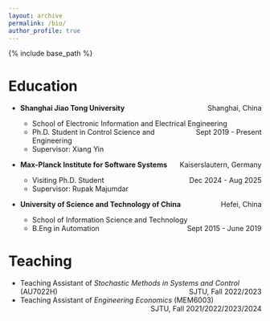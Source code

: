 ```yaml
---
layout: archive
permalink: /bio/
author_profile: true
---
```


{% include base_path %}

Education
======

* **Shanghai Jiao Tong University** <span style="float:right">Shanghai, China</span>
  * School of Electronic Information and Electrical Engineering <span style="float:right">Sept 2019 - Present</span>
  * Ph.D. Student in Control Science and Engineering
  * Supervisor: Xiang Yin
 
* **Max-Planck Institute for Software Systems** <span style="float:right">Kaiserslautern, Germany</span>
  * Visiting Ph.D. Student <span style="float:right">Dec 2024 - Aug 2025</span>
  * Supervisor: Rupak Majumdar

* **University of Science and Technology of China** <span style="float:right">Hefei, China</span>
  * School of Information Science and Technology <span style="float:right">Sept 2015 - June 2019</span>
  * B.Eng in Automation


Teaching
======

* Teaching Assistant of *Stochastic Methods in Systems and Control* (AU7022H) <span style="float:right">SJTU, Fall 2022/2023</span>
* Teaching Assistant of *Engineering Economics* (MEM6003) <span style="float:right">SJTU, Fall 2021/2022/2023/2024</span>
